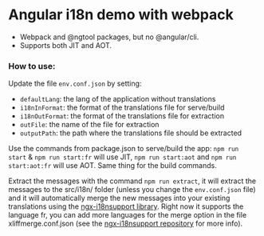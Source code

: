 # Angular i18n demo with webpack

- Webpack and @ngtool packages, but no @angular/cli.
- Supports both JIT and AOT.

### How to use:
Update the file `env.conf.json` by setting:
- `defaultLang`: the lang of the application without translations
- `i18nInFormat`: the format of the translations file for serve/build
- `i18nOutFormat`: the format of the translations file for extraction
- `outFile`: the name of the file for extraction
- `outputPath`: the path where the translations file should be extracted

Use the commands from package.json to serve/build the app: `npm run start` & `npm run start:fr` will use JIT, `npm run start:aot` and `npm run start:aot:fr` will use AOT.
Same thing for the build commands.

Extract the messages with the command `npm run extract`,
it will extract the messages to the src/i18n/ folder (unless you change the `env.conf.json` file)
and it will automatically merge the new messages into your existing translations using the [ngx-i18nsupport library](https://github.com/martinroob/ngx-i18nsupport).
Right now it supports the language fr, you can add more languages for the merge option in the file xliffmerge.conf.json (see the [ngx-i18nsupport repository](https://github.com/martinroob/ngx-i18nsupport) for more info).
